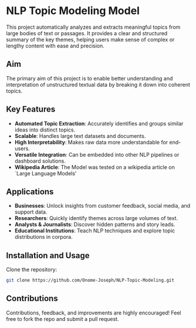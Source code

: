 #  NLP Topic Modeling Model
This project automatically analyzes and extracts meaningful topics from large bodies of text or passages. It provides a clear and structured summary of the key themes, helping users make sense of complex or lengthy content with ease and precision.

##  Aim  
The primary aim of this project is to enable better understanding and interpretation of unstructured textual data by breaking it down into coherent topics.

##  Key Features  
- **Automated Topic Extraction**: Accurately identifies and groups similar ideas into distinct topics.  
- **Scalable**: Handles large text datasets and documents.  
- **High Interpretability**: Makes raw data more understandable for end-users.  
- **Versatile Integration**: Can be embedded into other NLP pipelines or dashboard solutions.
- **Wikipedia Article**: The Model was tested on a wikipedia article on `Large Language Models' 

##  Applications  
- **Businesses**: Unlock insights from customer feedback, social media, and support data.  
- **Researchers**: Quickly identify themes across large volumes of text.  
- **Analysts & Journalists**: Discover hidden patterns and story leads.  
- **Educational Institutions**: Teach NLP techniques and explore topic distributions in corpora.

##  Installation and Usage  
 Clone the repository:  
   ```bash
   git clone https://github.com/Onome-Joseph/NLP-Topic-Modeling.git
   ```

##  Contributions  
Contributions, feedback, and improvements are highly encouraged! Feel free to fork the repo and submit a pull request.

